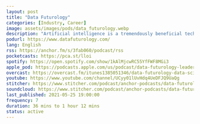 ```yaml
---
layout: post
title: "Data Futurology"
categories: [Industry, Career]
image: assets/images/pods/data_futurology.webp
description: "Artificial intelligence is a tremendously beneficial technology that's advancing at an incredibly rapid pace.<br>As more and more organisations adopt and implement AI we find that the main challenges are not in the technology itself but in the human side, ie: the approaches, chosen problems and what's called 'the last mile', etc.<br><br>That's why Data Futurology focuses on the leadership side of AI and how to get the most value from it.<br><br>Join me, Felipe Flores, a Data Science executive with almost 20 years of experience in the space. Every week I speak with top industry leaders from around the world."
podurl: https://www.datafuturology.com/
lang: English
rss: https://anchor.fm/s/3fab060/podcast/rss
pocketcasts: https://pca.st/lloi
spotify: https://open.spotify.com/show/1kAlMjcwRC55YfFWF8MGi3
apple_pod: https://podcasts.apple.com/us/podcast/data-futurology-leadership-strategy-in-artificial-intelligence/id1385051346
overcast: https://overcast.fm/itunes1385051346/data-futurology-data-science-analytics-machine-learning-and-artificial-intelligence-for-leaders
youtube: https://www.youtube.com/channel/UCyy01lUvHdq4UeDFJQ9UaQg
stitcher: https://www.stitcher.com/podcast/anchor-podcasts/data-futurology
soundcloud: https://www.stitcher.com/podcast/anchor-podcasts/data-futurology
last_published: 2021-05-25 19:00:00
frequency: 7
duration: 36 mins to 1 hour 12 mins
status: active
---
```

